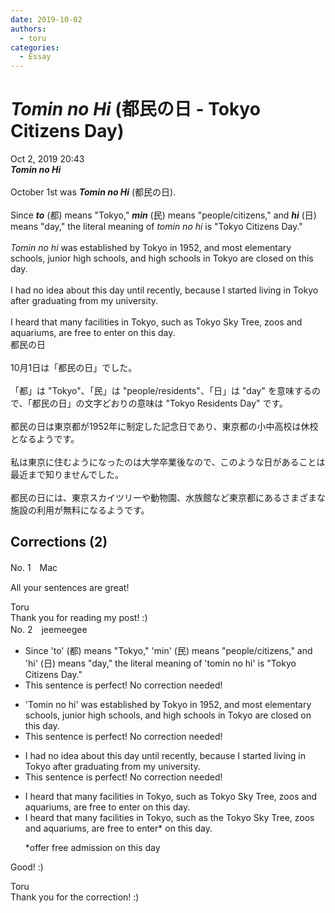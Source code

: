 ```yaml
---
date: 2019-10-02
authors:
  - toru
categories:
  - Essay
---
```


<h1 id="subject_show"><strong><em>Tomin no Hi</strong></em> (都民の日 - Tokyo Citizens Day)</h1>
<div class="date">Oct 2, 2019 20:43</div>
<div id="post"><div id="body_show_ori">
<strong><em>Tomin no Hi</strong></em><br/><br/>October 1st was <strong><em>Tomin no Hi</em></strong> (都民の日).<br/><br/>Since <strong><em>to</em></strong> (都) means "Tokyo," <strong><em>min</em></strong> (民) means "people/citizens," and <strong><em>hi</em></strong> (日) means "day," the literal meaning of <em>tomin no hi</em> is "Tokyo Citizens Day."<br/><br/><em>Tomin no hi</em> was established by Tokyo in 1952, and most elementary schools, junior high schools, and high schools in Tokyo are closed on this day.<br/><br/>I had no idea about this day until recently, because I started living in Tokyo after graduating from my university.<br/><br/>I heard that many facilities in Tokyo, such as Tokyo Sky Tree, zoos and aquariums, are free to enter on this day.
</div></div>

<!-- more -->

<div id="post_ja"><div id="body_show_mo">
都民の日<br/><br/>10月1日は「都民の日」でした。<br/><br/>「都」は "Tokyo"、「民」は "people/residents"、「日」は "day" を意味するので、「都民の日」の文字どおりの意味は "Tokyo Residents Day" です。<br/><br/>都民の日は東京都が1952年に制定した記念日であり、東京都の小中高校は休校となるようです。<br/><br/>私は東京に住むようになったのは大学卒業後なので、このような日があることは最近まで知りませんでした。<br/><br/>都民の日には、東京スカイツリーや動物園、水族館など東京都にあるさまざまな施設の利用が無料になるようです。
</div></div>

## Corrections (2)
<div id="block"><div class="first_name"> No. 1　<span class="just_name">Mac</span></div><div id="block2">
<p class="comment_small">
 All your sentences are great!
</p>

</div><div class="name"><span class="just_name">Toru</span><br>
Thank you for reading my post! :)
</div>
</div>
<div id="block"><div class="first_name"> No. 2　<span class="just_name">jeemeegee</span></div><div id="block2">
<ul class="correction_field">
<li class="incorrect">Since 'to' (都) means "Tokyo," 'min' (民) means "people/citizens," and 'hi' (日) means "day," the literal meaning of 'tomin no hi' is "Tokyo Citizens Day."</li>
<li class="corrected perfect">This sentence is perfect! No correction needed!</li>
</ul>
<ul class="correction_field">
<li class="incorrect">'Tomin no hi' was established by Tokyo in 1952, and most elementary schools, junior high schools, and high schools in Tokyo are closed on this day.</li>
<li class="corrected perfect">This sentence is perfect! No correction needed!</li>
</ul>
<ul class="correction_field">
<li class="incorrect">I had no idea about this day until recently, because I started living in Tokyo after graduating from my university.</li>
<li class="corrected perfect">This sentence is perfect! No correction needed!</li>
</ul>
<ul class="correction_field">
<li class="incorrect">I heard that many facilities in Tokyo, such as Tokyo Sky Tree, zoos and aquariums, are free to enter on this day.</li>
<li class="corrected correct">
I heard that many facilities in Tokyo, such as <span class="f_bold">the </span>Tokyo Sky Tree, zoos and aquariums, <span class="f_blue">are free to enter*</span> on this day.
<p class="correction_comment">*offer free admission on this day</p>
</li>
</ul>
<p class="comment_small">
 Good! :)
</p>

</div><div class="name"><span class="just_name">Toru</span><br>
Thank you for the correction! :)
</div>
</div>
